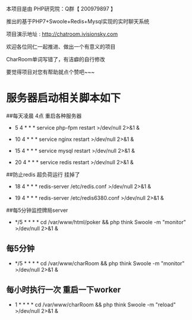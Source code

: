 本项目是由 PHP研究院：Q群【 200979897 】

推出的基于PHP7+Swoole+Redis+Mysql实现的实时聊天系统

项目演示地址 : http://chatroom.ivisionsky.com

欢迎各位同仁一起推进、做出一个有意义的项目

CharRoom单词写错了，有洁癖的自行修改

要觉得项目对您有帮助就点个赞吧~~~

服务器启动相关脚本如下
===============

##每天凌晨 4点 重启各种服务器
 + 5  4 * * * service php-fpm restart  >/dev/null 2>&1 &

 + 10 4 * * * service nginx restart  >/dev/null 2>&1 &

 + 15 4 * * * service mysql restart  >/dev/null 2>&1 &

 + 20 4 * * * service redis restart  >/dev/null 2>&1 &
 
##防止redis 超负荷运行 挂掉了
 + 18 4 * * * redis-server  /etc/redis.conf  >/dev/null 2>&1 &

 + 19 4 * * * redis-server  /etc/redis6380.conf  >/dev/null 2>&1 &


##每5分钟监控牌局server
 + */5 * * * * cd /var/www/html/poker && php think Swoole -m "monitor"  >/dev/null 2>&1 &

## 每5分钟
 + */5 * * * * cd /var/www/charRoom  && php think Swoole -m "monitor"  >/dev/null 2>&1 &

## 每小时执行一次 重启一下worker
 + 1 * * * *  cd /var/www/charRoom  && php think Swoole -m "reload"  >/dev/null 2>&1 &
